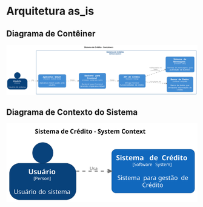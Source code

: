 # Arquitetura as_is

## Diagrama de Contêiner
![structurizr-Container-001](../images/as_is/structurizr-Container-001.svg)

## Diagrama de Contexto do Sistema
![structurizr-SystemContext-001](../images/as_is/structurizr-SystemContext-001.svg)

